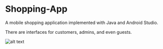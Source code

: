 # Shopping-App
A mobile shopping application implemented with Java and Android Studio.

There are interfaces for customers, admins, and even guests.



![alt text]()
